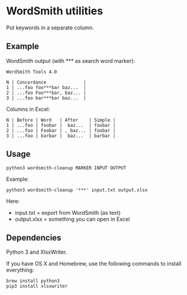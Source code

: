 WordSmith utilities
===================

Put keywords in a separate column.


Example
-------

WordSmith output (with *** as search word marker):

    WordSmith Tools 4.0
    
    N | Concordance              |
    1 | ...foo foo***bar baz...  |
    2 | ...foo Foo***bar, baz... |
    3 | ...foo bar***bar baz...  |

Columns in Excel:

    N | Before | Word   | After    | Simple |
    1 | ...foo | foobar |  baz...  | foobar |
    2 | ...foo | Foobar | , baz... | foobar |
    3 | ...foo | barbar |  baz...  | barbar |


Usage
-----

    python3 wordsmith-cleanup MARKER INPUT OUTPUT

Example:

    python3 wordsmith-cleanup '***' input.txt output.xlsx

Here:

- input.txt = export from WordSmith (as text)
- output.xlsx = something you can open in Excel


Dependencies
------------

Python 3 and XlsxWriter.

If you have OS X and Homebrew, use the following commands to install
everything:

    brew install python3
    pip3 install xlsxwriter

